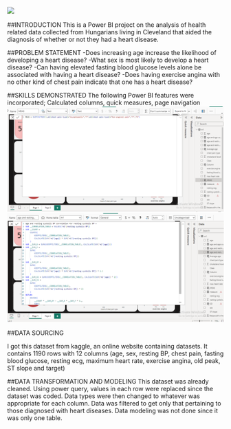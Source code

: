 ![](https://github.com/kayenymelody/HEART-DISEASES-WITH-POWER-BI/blob/main/The%20link%20between%20heart%20disease%20and%20Alzheimer%E2%80%99s%20disease.jpeg)

##INTRODUCTION
This is a Power BI project on the analysis of health related data collected from Hungarians living in Cleveland that aided the diagnosis of whether or not they had a heart disease.

##PROBLEM STATEMENT
-Does increasing age increase the likelihood of developing a heart disease?
-What sex is most likely to develop a heart disease?
-Can having elevated fasting blood glucose levels alone be associated with having a heart disease?
-Does having exercise angina with no other kind of chest pain indicate that one has a heart disease?

##SKILLS DEMONSTRATED
The following Power BI features were incorporated;
Calculated columns, quick measures, page navigation
![](https://github.com/kayenymelody/HEART-DISEASES-WITH-POWER-BI/blob/main/calculated%20column.png)
![](https://github.com/kayenymelody/HEART-DISEASES-WITH-POWER-BI/blob/main/quick%20measure.png)

##DATA SOURCING

I got this dataset from kaggle, an online website containing datasets. It contains 1190 rows with 12 columns (age, sex, resting BP, chest pain, fasting blood glucose, resting ecg, maximum heart rate, exercise angina, old peak, ST slope and target)

##DATA TRANSFORMATION AND MODELING
This dataset was already cleaned. Using power query, values in each row were replaced since the dataset was coded. Data types were then changed to whatever was appropriate for each column. Data was filtered to get only that pertaining to those diagnosed with heart diseases. Data modeling was not done since it was only one table.
